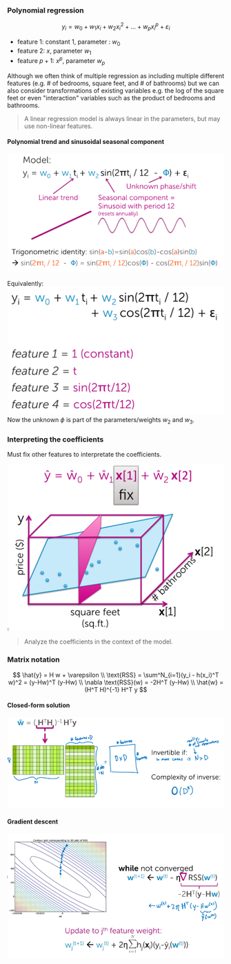 ### Polynomial regression
$$
y_i = w_0 + w_1 x_i + w_2 x_i^2 + ... + w_p x_i^p + \varepsilon_i
$$
- feature 1: constant 1, parameter : $w_0$
- feature 2: $x$, parameter $w_1$
- feature $p+1$: $x^p$, parameter $w_p$

Although we often think of multiple regression as including multiple different features (e.g. # of bedrooms, square feet, and # of bathrooms) but we can also consider transformations of existing variables e.g. the log of the square feet or even "interaction" variables such as the product of bedrooms and bathrooms.

> A linear regression model is always linear in the parameters, but may use non-linear features.

#### Polynomial trend and sinusoidal seasonal component
![Seasonality Model](img/SeasonalityModel.png)

Equivalently:
![Seasonality](img/Seasonality.png)
Now the unknown $\phi$ is part of the parameters/weights $w_2$ and $w_3$.

### Interpreting the coefficients
Must fix other features to interpretate the coefficients.

![Multiple Features](img/MultipleFeatures.png)

> Analyze the coefficients in the context of the model.

### Matrix notation
$$
\hat{y} = H w + \varepsilon \\
\text{RSS} = \sum^N_{i=1}(y_i - h(x_i)^T w)^2 = (y-Hw)^T (y-Hw) \\
\nabla \text{RSS}(w) = -2H^T (y-Hw) \\
\hat{w} = (H^T H)^{-1} H^T y
$$

#### Closed-form solution
![Closed Form Solution](img/ClosedformSolution.png)

#### Gradient descent
![Gradient Descent](img/GradientDescent.png)
